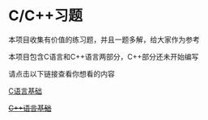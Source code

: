 # C/C++习题

本项目收集有价值的练习题，并且一题多解，给大家作为参考

本项目包含C语言和C++语言两部分，C++部分还未开始编写

请点击以下链接查看你想看的内容

[C语言基础](/problem/c基础/README.md)

<del>[C++语言基础](/problem/cpp基础/README.md)</del>
